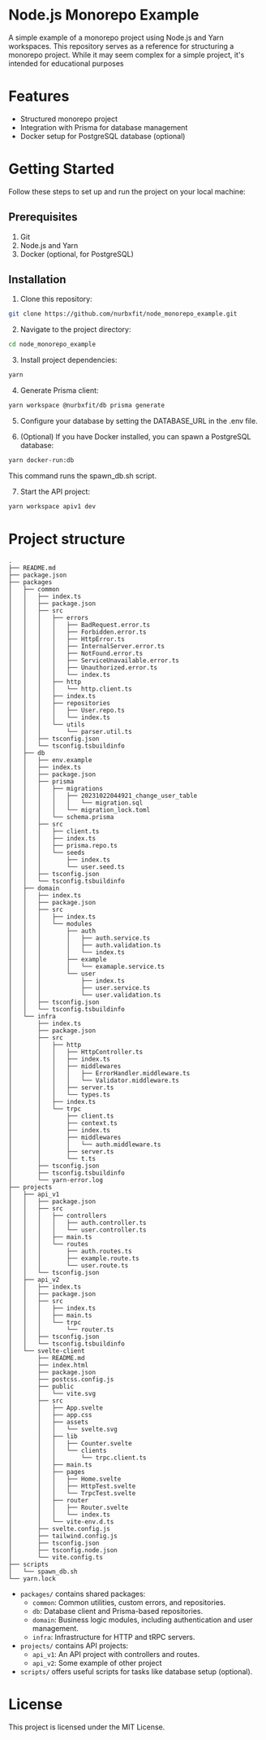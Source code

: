 # Node.js Monorepo Example

A simple example of a monorepo project using Node.js and Yarn workspaces. This repository serves as a reference for structuring a monorepo project. While it may seem complex for a simple project, it's intended for educational purposes

# Features

- Structured monorepo project
- Integration with Prisma for database management
- Docker setup for PostgreSQL database (optional)

# Getting Started

Follow these steps to set up and run the project on your local machine:

## Prerequisites

1. Git
2. Node.js and Yarn
3. Docker (optional, for PostgreSQL)

## Installation

1. Clone this repository:

```bash
git clone https://github.com/nurbxfit/node_monorepo_example.git
```

2. Navigate to the project directory:

```bash
cd node_monorepo_example
```

3. Install project dependencies:

```bash
yarn
```

4. Generate Prisma client:

```bash
yarn workspace @nurbxfit/db prisma generate
```

5. Configure your database by setting the DATABASE_URL in the .env file.

6. (Optional) If you have Docker installed, you can spawn a PostgreSQL database:

```bash
yarn docker-run:db
```

This command runs the spawn_db.sh script.

7. Start the API project:

```bash
yarn workspace apiv1 dev
```

# Project structure

```
.
├── README.md
├── package.json
├── packages
│   ├── common
│   │   ├── index.ts
│   │   ├── package.json
│   │   ├── src
│   │   │   ├── errors
│   │   │   │   ├── BadRequest.error.ts
│   │   │   │   ├── Forbidden.error.ts
│   │   │   │   ├── HttpError.ts
│   │   │   │   ├── InternalServer.error.ts
│   │   │   │   ├── NotFound.error.ts
│   │   │   │   ├── ServiceUnavailable.error.ts
│   │   │   │   ├── Unauthorized.error.ts
│   │   │   │   └── index.ts
│   │   │   ├── http
│   │   │   │   └── http.client.ts
│   │   │   ├── index.ts
│   │   │   ├── repositories
│   │   │   │   ├── User.repo.ts
│   │   │   │   └── index.ts
│   │   │   └── utils
│   │   │       └── parser.util.ts
│   │   ├── tsconfig.json
│   │   └── tsconfig.tsbuildinfo
│   ├── db
│   │   ├── env.example
│   │   ├── index.ts
│   │   ├── package.json
│   │   ├── prisma
│   │   │   ├── migrations
│   │   │   │   ├── 20231022044921_change_user_table
│   │   │   │   │   └── migration.sql
│   │   │   │   └── migration_lock.toml
│   │   │   └── schema.prisma
│   │   ├── src
│   │   │   ├── client.ts
│   │   │   ├── index.ts
│   │   │   ├── prisma.repo.ts
│   │   │   └── seeds
│   │   │       ├── index.ts
│   │   │       └── user.seed.ts
│   │   ├── tsconfig.json
│   │   └── tsconfig.tsbuildinfo
│   ├── domain
│   │   ├── index.ts
│   │   ├── package.json
│   │   ├── src
│   │   │   ├── index.ts
│   │   │   └── modules
│   │   │       ├── auth
│   │   │       │   ├── auth.service.ts
│   │   │       │   ├── auth.validation.ts
│   │   │       │   └── index.ts
│   │   │       ├── example
│   │   │       │   └── examaple.service.ts
│   │   │       └── user
│   │   │           ├── index.ts
│   │   │           ├── user.service.ts
│   │   │           └── user.validation.ts
│   │   ├── tsconfig.json
│   │   └── tsconfig.tsbuildinfo
│   └── infra
│       ├── index.ts
│       ├── package.json
│       ├── src
│       │   ├── http
│       │   │   ├── HttpController.ts
│       │   │   ├── index.ts
│       │   │   ├── middlewares
│       │   │   │   ├── ErrorHandler.middleware.ts
│       │   │   │   └── Validator.middleware.ts
│       │   │   ├── server.ts
│       │   │   └── types.ts
│       │   ├── index.ts
│       │   └── trpc
│       │       ├── client.ts
│       │       ├── context.ts
│       │       ├── index.ts
│       │       ├── middlewares
│       │       │   └── auth.middleware.ts
│       │       ├── server.ts
│       │       └── t.ts
│       ├── tsconfig.json
│       ├── tsconfig.tsbuildinfo
│       └── yarn-error.log
├── projects
│   ├── api_v1
│   │   ├── package.json
│   │   ├── src
│   │   │   ├── controllers
│   │   │   │   ├── auth.controller.ts
│   │   │   │   └── user.controller.ts
│   │   │   ├── main.ts
│   │   │   └── routes
│   │   │       ├── auth.routes.ts
│   │   │       ├── example.route.ts
│   │   │       └── user.route.ts
│   │   └── tsconfig.json
│   ├── api_v2
│   │   ├── index.ts
│   │   ├── package.json
│   │   ├── src
│   │   │   ├── index.ts
│   │   │   ├── main.ts
│   │   │   └── trpc
│   │   │       └── router.ts
│   │   ├── tsconfig.json
│   │   └── tsconfig.tsbuildinfo
│   └── svelte-client
│       ├── README.md
│       ├── index.html
│       ├── package.json
│       ├── postcss.config.js
│       ├── public
│       │   └── vite.svg
│       ├── src
│       │   ├── App.svelte
│       │   ├── app.css
│       │   ├── assets
│       │   │   └── svelte.svg
│       │   ├── lib
│       │   │   ├── Counter.svelte
│       │   │   └── clients
│       │   │       └── trpc.client.ts
│       │   ├── main.ts
│       │   ├── pages
│       │   │   ├── Home.svelte
│       │   │   ├── HttpTest.svelte
│       │   │   └── TrpcTest.svelte
│       │   ├── router
│       │   │   ├── Router.svelte
│       │   │   └── index.ts
│       │   └── vite-env.d.ts
│       ├── svelte.config.js
│       ├── tailwind.config.js
│       ├── tsconfig.json
│       ├── tsconfig.node.json
│       └── vite.config.ts
├── scripts
│   └── spawn_db.sh
└── yarn.lock
```

- `packages/` contains shared packages:
  - `common`: Common utilities, custom errors, and repositories.
  - `db`: Database client and Prisma-based repositories.
  - `domain`: Business logic modules, including authentication and user management.
  - `infra`: Infrastructure for HTTP and tRPC servers.
- `projects/` contains API projects:
  - `api_v1`: An API project with controllers and routes.
  - `api_v2`: Some example of other project
- `scripts/` offers useful scripts for tasks like database setup (optional).

# License

This project is licensed under the MIT License.

